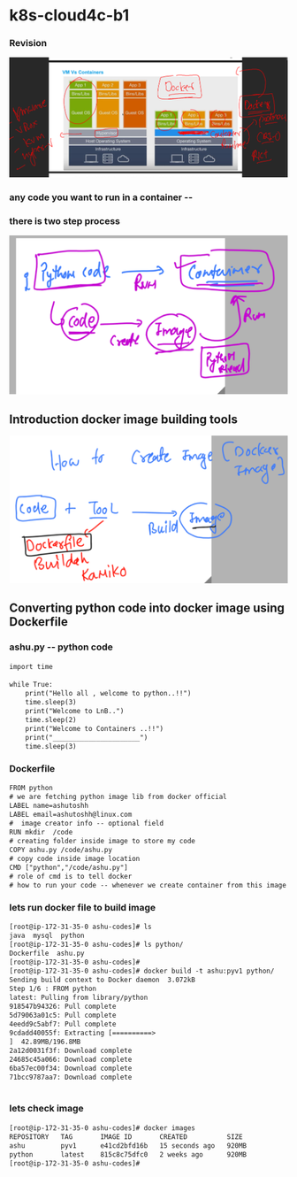 # k8s-cloud4c-b1

### Revision 

<img src="rev.png">

### any code you want to run in a container -- 
### there is two step process

<img src="two.png">

## Introduction docker image building tools 

<img src="tools.png">

## Converting python code into docker image using Dockerfile 

### ashu.py -- python code 

```
import time

while True:
    print("Hello all , welcome to python..!!")
    time.sleep(3)
    print("Welcome to LnB..")
    time.sleep(2)
    print("Welcome to Containers ..!!")
    print("______________________")
    time.sleep(3)
```

### Dockerfile 

```
FROM python
# we are fetching python image lib from docker official 
LABEL name=ashutoshh
LABEL email=ashutoshh@linux.com 
#  image creator info -- optional field 
RUN mkdir  /code 
# creating folder inside image to store my code
COPY ashu.py /code/ashu.py 
# copy code inside image location 
CMD ["python","/code/ashu.py"]
# role of cmd is to tell docker 
# how to run your code -- whenever we create container from this image
```

### lets run docker file to build image 

```
[root@ip-172-31-35-0 ashu-codes]# ls
java  mysql  python
[root@ip-172-31-35-0 ashu-codes]# ls python/
Dockerfile  ashu.py
[root@ip-172-31-35-0 ashu-codes]# 
[root@ip-172-31-35-0 ashu-codes]# docker build -t ashu:pyv1 python/
Sending build context to Docker daemon  3.072kB
Step 1/6 : FROM python
latest: Pulling from library/python
918547b94326: Pull complete 
5d79063a01c5: Pull complete 
4eedd9c5abf7: Pull complete 
9cdadd40055f: Extracting [==========>                                        ]  42.89MB/196.8MB
2a12d0031f3f: Download complete 
24685c45a066: Download complete 
6ba57ec00f34: Download complete 
71bcc9787aa7: Download complete 


```

### lets check image 

```
[root@ip-172-31-35-0 ashu-codes]# docker images
REPOSITORY   TAG       IMAGE ID       CREATED          SIZE
ashu         pyv1      e41cd2bfd16b   15 seconds ago   920MB
python       latest    815c8c75dfc0   2 weeks ago      920MB
[root@ip-172-31-35-0 ashu-codes]# 

```


